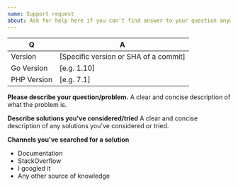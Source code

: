 ```yaml
---
name: Support request
about: Ask for help here if you can't find answer to your question anywhere.
---
```


| Q           | A
| ----------- | ---
| Version     | [Specific version or SHA of a commit]
| Go Version  | [e.g. 1.10]
| PHP Version | [e.g. 7.1]

**Please describe your question/problem.**
A clear and concise description of what the problem is.

**Describe solutions you've considered/tried**
A clear and concise description of any solutions you've considered or tried.

**Channels you've searched for a solution**
- Documentation
- StackOverflow
- I googled it
- Any other source of knowledge
